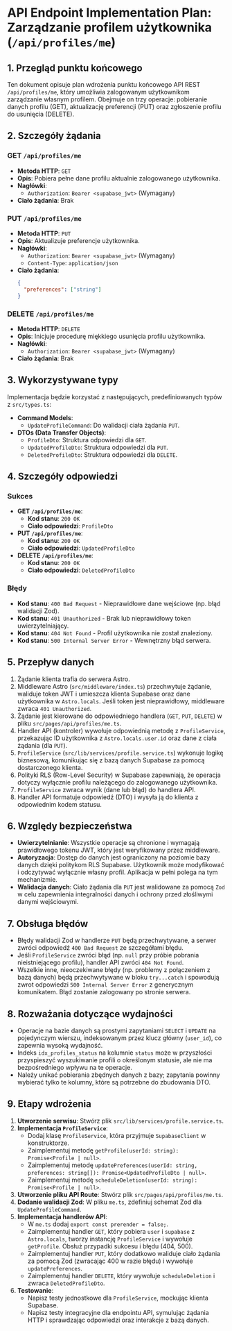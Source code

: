 # API Endpoint Implementation Plan: Zarządzanie profilem użytkownika (`/api/profiles/me`)

## 1. Przegląd punktu końcowego

Ten dokument opisuje plan wdrożenia punktu końcowego API REST `/api/profiles/me`, który umożliwia zalogowanym użytkownikom zarządzanie własnym profilem. Obejmuje on trzy operacje: pobieranie danych profilu (GET), aktualizację preferencji (PUT) oraz zgłoszenie profilu do usunięcia (DELETE).

## 2. Szczegóły żądania

### GET `/api/profiles/me`

- **Metoda HTTP**: `GET`
- **Opis**: Pobiera pełne dane profilu aktualnie zalogowanego użytkownika.
- **Nagłówki**:
  - `Authorization`: `Bearer <supabase_jwt>` (Wymagany)
- **Ciało żądania**: Brak

### PUT `/api/profiles/me`

- **Metoda HTTP**: `PUT`
- **Opis**: Aktualizuje preferencje użytkownika.
- **Nagłówki**:
  - `Authorization`: `Bearer <supabase_jwt>` (Wymagany)
  - `Content-Type`: `application/json`
- **Ciało żądania**:
  ```json
  {
    "preferences": ["string"]
  }
  ```

### DELETE `/api/profiles/me`

- **Metoda HTTP**: `DELETE`
- **Opis**: Inicjuje procedurę miękkiego usunięcia profilu użytkownika.
- **Nagłówki**:
  - `Authorization`: `Bearer <supabase_jwt>` (Wymagany)
- **Ciało żądania**: Brak

## 3. Wykorzystywane typy

Implementacja będzie korzystać z następujących, predefiniowanych typów z `src/types.ts`:

- **Command Models**:
  - `UpdateProfileCommand`: Do walidacji ciała żądania `PUT`.
- **DTOs (Data Transfer Objects)**:
  - `ProfileDto`: Struktura odpowiedzi dla `GET`.
  - `UpdatedProfileDto`: Struktura odpowiedzi dla `PUT`.
  - `DeletedProfileDto`: Struktura odpowiedzi dla `DELETE`.

## 4. Szczegóły odpowiedzi

### Sukces

- **GET `/api/profiles/me`**:
  - **Kod stanu**: `200 OK`
  - **Ciało odpowiedzi**: `ProfileDto`
- **PUT `/api/profiles/me`**:
  - **Kod stanu**: `200 OK`
  - **Ciało odpowiedzi**: `UpdatedProfileDto`
- **DELETE `/api/profiles/me`**:
  - **Kod stanu**: `200 OK`
  - **Ciało odpowiedzi**: `DeletedProfileDto`

### Błędy

- **Kod stanu**: `400 Bad Request` - Nieprawidłowe dane wejściowe (np. błąd walidacji Zod).
- **Kod stanu**: `401 Unauthorized` - Brak lub nieprawidłowy token uwierzytelniający.
- **Kod stanu**: `404 Not Found` - Profil użytkownika nie został znaleziony.
- **Kod stanu**: `500 Internal Server Error` - Wewnętrzny błąd serwera.

## 5. Przepływ danych

1.  Żądanie klienta trafia do serwera Astro.
2.  Middleware Astro (`src/middleware/index.ts`) przechwytuje żądanie, waliduje token JWT i umieszcza klienta Supabase oraz dane użytkownika w `Astro.locals`. Jeśli token jest nieprawidłowy, middleware zwraca `401 Unauthorized`.
3.  Żądanie jest kierowane do odpowiedniego handlera (`GET`, `PUT`, `DELETE`) w pliku `src/pages/api/profiles/me.ts`.
4.  Handler API (kontroler) wywołuje odpowiednią metodę z `ProfileService`, przekazując ID użytkownika z `Astro.locals.user.id` oraz dane z ciała żądania (dla `PUT`).
5.  `ProfileService` (`src/lib/services/profile.service.ts`) wykonuje logikę biznesową, komunikując się z bazą danych Supabase za pomocą dostarczonego klienta.
6.  Polityki RLS (Row-Level Security) w Supabase zapewniają, że operacja dotyczy wyłącznie profilu należącego do zalogowanego użytkownika.
7.  `ProfileService` zwraca wynik (dane lub błąd) do handlera API.
8.  Handler API formatuje odpowiedź (DTO) i wysyła ją do klienta z odpowiednim kodem statusu.

## 6. Względy bezpieczeństwa

- **Uwierzytelnianie**: Wszystkie operacje są chronione i wymagają prawidłowego tokenu JWT, który jest weryfikowany przez middleware.
- **Autoryzacja**: Dostęp do danych jest ograniczony na poziomie bazy danych dzięki politykom RLS Supabase. Użytkownik może modyfikować i odczytywać wyłącznie własny profil. Aplikacja w pełni polega na tym mechanizmie.
- **Walidacja danych**: Ciało żądania dla `PUT` jest walidowane za pomocą `Zod` w celu zapewnienia integralności danych i ochrony przed złośliwymi danymi wejściowymi.

## 7. Obsługa błędów

- Błędy walidacji Zod w handlerze `PUT` będą przechwytywane, a serwer zwróci odpowiedź `400 Bad Request` ze szczegółami błędu.
- Jeśli `ProfileService` zwróci błąd (np. `null` przy próbie pobrania nieistniejącego profilu), handler API zwróci `404 Not Found`.
- Wszelkie inne, nieoczekiwane błędy (np. problemy z połączeniem z bazą danych) będą przechwytywane w bloku `try...catch` i spowodują zwrot odpowiedzi `500 Internal Server Error` z generycznym komunikatem. Błąd zostanie zalogowany po stronie serwera.

## 8. Rozważania dotyczące wydajności

- Operacje na bazie danych są prostymi zapytaniami `SELECT` i `UPDATE` na pojedynczym wierszu, indeksowanym przez klucz główny (`user_id`), co zapewnia wysoką wydajność.
- Indeks `idx_profiles_status` na kolumnie `status` może w przyszłości przyspieszyć wyszukiwanie profili o określonym statusie, ale nie ma bezpośredniego wpływu na te operacje.
- Należy unikać pobierania zbędnych danych z bazy; zapytania powinny wybierać tylko te kolumny, które są potrzebne do zbudowania DTO.

## 9. Etapy wdrożenia

1.  **Utworzenie serwisu**: Stwórz plik `src/lib/services/profile.service.ts`.
2.  **Implementacja `ProfileService`**:
    - Dodaj klasę `ProfileService`, która przyjmuje `SupabaseClient` w konstruktorze.
    - Zaimplementuj metodę `getProfile(userId: string): Promise<Profile | null>`.
    - Zaimplementuj metodę `updatePreferences(userId: string, preferences: string[]): Promise<UpdatedProfileDto | null>`.
    - Zaimplementuj metodę `scheduleDeletion(userId: string): Promise<Profile | null>`.
3.  **Utworzenie pliku API Route**: Stwórz plik `src/pages/api/profiles/me.ts`.
4.  **Dodanie walidacji Zod**: W pliku `me.ts`, zdefiniuj schemat Zod dla `UpdateProfileCommand`.
5.  **Implementacja handlerów API**:
    - W `me.ts` dodaj `export const prerender = false;`.
    - Zaimplementuj handler `GET`, który pobiera `user` i `supabase` z `Astro.locals`, tworzy instancję `ProfileService` i wywołuje `getProfile`. Obsłuż przypadki sukcesu i błędu (404, 500).
    - Zaimplementuj handler `PUT`, który dodatkowo waliduje ciało żądania za pomocą Zod (zwracając 400 w razie błędu) i wywołuje `updatePreferences`.
    - Zaimplementuj handler `DELETE`, który wywołuje `scheduleDeletion` i zwraca `DeletedProfileDto`.
6.  **Testowanie**:
    - Napisz testy jednostkowe dla `ProfileService`, mockując klienta Supabase.
    - Napisz testy integracyjne dla endpointu API, symulując żądania HTTP i sprawdzając odpowiedzi oraz interakcje z bazą danych.
